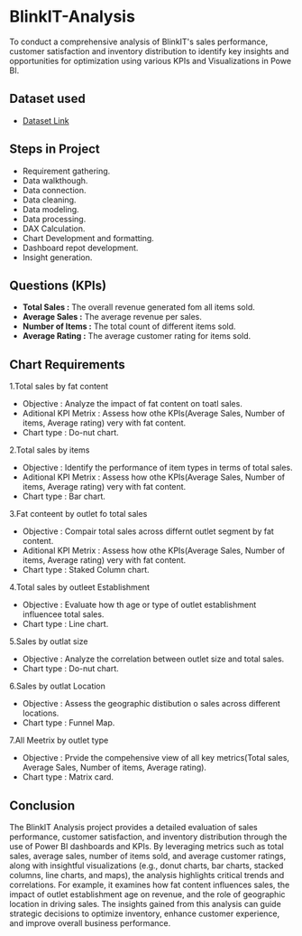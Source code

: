 # BlinkIT-Analysis
To conduct a comprehensive analysis of BlinkIT's sales performance, customer satisfaction and inventory distribution to identify key insights and opportunities for optimization using various KPIs and Visualizations in Powe BI. 
## Dataset used
- <a href="https://github.com/Rupasinghe99/BlinkIT-Analysis/blob/main/BlinkIT%20Grocery%20Data.xlsx">Dataset Link</a>
## Steps in Project
- Requirement gathering.
- Data walkthough.
- Data connection.
- Data cleaning.
- Data modeling.
- Data processing.
- DAX Calculation.
- Chart Development and formatting.
- Dashboard repot development.
- Insight generation.
## Questions (KPIs)
- <b>Total Sales :</b> The overall revenue generated fom all items sold.
- <b>Average Sales :</b> The average revenue per sales.
- <b>Number of Items :</b> The total count of different items sold.
- <b>Average Rating :</b> The average customer rating for items sold.
## Chart Requirements
1.Total sales by fat content
- Objective : Analyze the impact of fat content on toatl sales.
- Aditional KPI Metrix : Assess how othe KPIs(Average Sales, Number of items, Average rating) very with fat content.
- Chart type : Do-nut chart.
  
2.Total sales by items
- Objective : Identify the performance of item types in terms of total sales.
- Aditional KPI Metrix : Assess how othe KPIs(Average Sales, Number of items, Average rating) very with fat content.
- Chart type : Bar chart.
    
3.Fat conteent by outlet fo total sales
- Objective : Compair total sales across differnt outlet segment by fat content.
- Aditional KPI Metrix : Assess how othe KPIs(Average Sales, Number of items, Average rating) very with fat content.
- Chart type : Staked Column chart.

4.Total sales by outleet Establishment
- Objective : Evaluate how th age or type of outlet establishment influencee total sales.
- Chart type : Line chart.

5.Sales by outlat size
- Objective : Analyze the correlation between outlet size and total sales.
- Chart type : Do-nut chart.

6.Sales by outlat Location
- Objective : Assess the geographic distibution o sales across different locations.
- Chart type : Funnel Map.

7.All Meetrix by outlet type
- Objective : Prvide the compehensive view of all key metrics(Total sales, Average Sales, Number of items, Average rating).
- Chart type : Matrix card.

## Conclusion
The BlinkIT Analysis project provides a detailed evaluation of sales performance, customer satisfaction, and inventory distribution through the use of Power BI dashboards and KPIs. By leveraging metrics such as total sales, average sales, number of items sold, and average customer ratings, along with insightful visualizations (e.g., donut charts, bar charts, stacked columns, line charts, and maps), the analysis highlights critical trends and correlations. For example, it examines how fat content influences sales, the impact of outlet establishment age on revenue, and the role of geographic location in driving sales. The insights gained from this analysis can guide strategic decisions to optimize inventory, enhance customer experience, and improve overall business performance.
